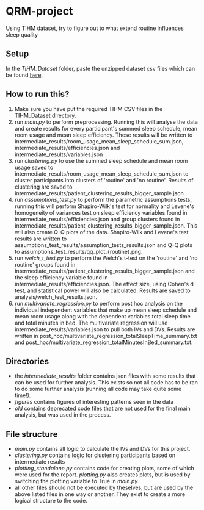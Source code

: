 # QRM-project
Using TIHM dataset, try to figure out to what extend routine influences sleep quality

## Setup
In the *TIHM_Dataset* folder, paste the unzipped dataset csv files which can be found [here](https://zenodo.org/records/7622128).

## How to run this?
1. Make sure you have put the required TIHM CSV files in the TIHM_Dataset directory.
2. run *main.py* to perform preprocessing. Running this will analyse the data and create results for every participant's summed sleep schedule, mean room usage and mean sleep efficiency. These results will be written to intermediate_results/room_usage_mean_sleep_schedule_sum.json, intermediate_results/efficiencies.json and intermediate_results/variables.json
3. run *clustering.py* to use the summed sleep schedule and mean room usage saved to intermediate_results/room_usage_mean_sleep_schedule_sum.json to cluster participants into clusters of 'routine' and 'no routine'. Results of clustering are saved to intermediate_results/patient_clustering_results_bigger_sample.json
4. run *assumptions_test.py* to perform the parametric assumptions tests, running this will perform Shapiro-Wilk's test for normality and Levene's homogeneity of variances test on sleep efficiency variables found in intermediate_results/efficiencies.json and group clusters found in intermediate_results/patient_clustering_results_bigger_sample.json. This will also create Q-Q plots of the data. Shapiro-Wilk and Levene's test results are written to assumptions_test_results/assumption_tests_results.json and Q-Q plots to assumptions_test_results/qq_plot_{routine}.png.
5. run *welch_t_test.py* to perform the Welch's t-test on the 'routine' and 'no routine' groups found in intermediate_results/patient_clustering_results_bigger_sample.json and the sleep efficiency variable found in intermediate_results/efficiencies.json. The effect size, using Cohen's d test, and statistical power will also be calculated. Results are saved to analysis/welch_test_results.json.
6. run *multivariate_regression.py* to perform post hoc analysis on the individual independent variables that make up mean sleep schedule and mean room usage along with the dependent variables total sleep time and total minutes in bed. The multivariate regression will use intermediate_results/variables.json to pull both IVs and DVs. Results are written in post_hoc/multivariate_regression_totalSleepTime_summary.txt and post_hoc/multivariate_regression_totalMinutesInBed_summary.txt.

## Directories
- the *intermediate_results* folder contains json files with some results that can be used for further analysis. This exists so not all code has to be ran to do some further analysis (running all code may take quite some time!).
- *figures* contains figures of interesting patterns seen in the data
- *old* contains deprecated code files that are not used for the final main analysis, but was used in the process.

## File structure
- *main.py* contains all logic to calculate the IVs and DVs for this project.
- *clustering.py* contains logic for clustering participants based on intermediate results
- *plotting_standalone.py* contains code for creating plots, some of which were used for the report. *plotting.py* also creates plots, but is used by switching the plotting variable to True in *main.py*
- all other files should not be executed by theselves, but are used by the above listed files in one way or another. They exist to create a more logical structure to the code.